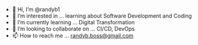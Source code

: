 - 👋 Hi, I’m @randyb1
- 👀 I’m interested in ... learning about Software Development and Coding
- 🌱 I’m currently learning ... Digital Transformation
- 💞️ I’m looking to collaborate on ... CI/CD, DevOps
- 📫 How to reach me ... randyb.boss@gmail.com

<!---
randyb1/randyb1 is a ✨ special ✨ repository because its `README.md` (this file) appears on your GitHub profile.
You can click the Preview link to take a look at your changes.
--->
